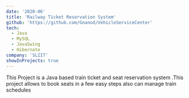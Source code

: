 ```yaml
---
date: '2020-06'
title: 'Railway Ticket Reservation System'
github: 'https://github.com/Gnanod/VehicleServiceCenter'
tech:
  - Java
  - MySQL
  - JavaSwing
  - Hibernate
company: 'SLIIT'
showInProjects: true
---
```


This Project is a Java based train ticket and seat reservation system .This project allows to book seats in a few easy steps also can manage train schedules
